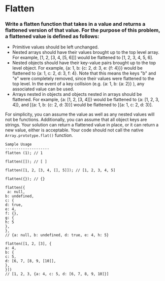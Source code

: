 # Flatten

### Write a flatten function that takes in a value and returns a flattened version of that value. For the purpose of this problem, a flattened value is defined as follows:

- Primitive values should be left unchanged.
- Nested arrays should have their values brought up to the top level array. For example, [1, 2, [3, 4, [5, 6]]] would be flattened to [1, 2, 3, 4, 5, 6].
- Nested objects should have their key-value pairs brought up to the top level object. For example, {a: 1, b: {c: 2, d: 3, e: {f: 4}}} would be flattened to {a: 1, c: 2, d: 3, f: 4}. Note that this means the keys "b" and "e" were completely removed, since their values were flattened to the top level. In the event of a
key collision (e.g. {a: 1, b: {a: 2}} ), any associated value can be used.
- Arrays nested in objects and objects nested in arrays should be flattened. For example, {a: [1, 2, [3, 4]]} would be flattened to {a: [1, 2, 3, 4]}, and [{a: 1, b: {c: 2, d: 3}}] would be flattened to
[{a: 1, c: 2, d: 3}].

For simplicity, you can assume the value as well as any nested values will not be functions. Additionally, you can assume that all object keys are strings. Your solution can return a flattened value in place, or it can return a new value, either is acceptable.
Your code should not call the native `Array.prototype.flat()` function.

```
Sample Usage
--------------------
flatten (1); // 1

flatten([]); // [ ] 

flatten([1, 2, [3, 4, [], 5]]); // [1, 2, 3, 4, 5]

flatten({}); // {}

flatten({
 a: null,
b: undefined,
c: {
d: true,
e: 4,
f: {},
g: {
h: 5
},
},
// {a: null, b: undefined, d: true, e: 4, h: 5}

flatten([1, 2, [3], {
a: 4,
b: {
c: 5,
d: [6, 7, [8, 9, [10]],
},
}]) 
// [1, 2, 3, {a: 4, c: 5, d: [6, 7, 8, 9, 10]}]

```
